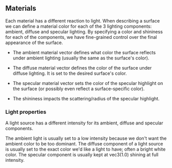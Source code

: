 ## Materials

Each material has a different reaction to light.
When describing a surface we can define a material color for each of the 3 lighting components: 
ambient, diffuse and specular lighting.
By specifying a color and shininess for each of the components,
we have fine-grained control over the final appearance of the surface.

- The ambient material vector defines what color the surface reflects under ambient lighting (usually the same as the surface's color). 

- The diffuse material vector defines the color of the surface under diffuse lighting. It is set to the desired surface's color. 

- The specular material vector sets the color of the specular highlight on the surface (or possibly even reflect a surface-specific color). 

- The shininess impacts the scattering/radius of the specular highlight.

### Light properties

A light source has a different intensity for its ambient, diffuse and specular components. 

The ambient light is usually set to a low intensity because we don't want the ambient color to be too dominant. 
The diffuse component of a light source is usually set to the exact color we'd like a light to have; often a bright white color. 
The specular component is usually kept at vec3(1.0) shining at full intensity.
